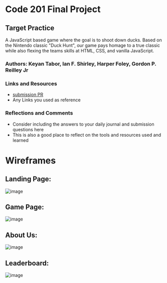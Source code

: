 # Code 201 Final Project

## Target Practice

A JavaScript based game where the goal is to shoot down ducks. Based on the Nintendo classic "Duck Hunt", our game pays homage to a true classic while also flexing the teams skills at HTML, CSS, and  vanilla JavaScript.

### Authors: Keyan Tabor, Ian F. Shirley, Harper Foley, Gordon P. Reilley Jr

### Links and Resources
* [submission PR](http://xyz.com)
* Any Links you used as reference

### Reflections and Comments
* Consider including the answers to your daily journal and submission questions here
* This is also a good place to reflect on the tools and resources used and learned


# Wireframes

## Landing Page:
![image](https://user-images.githubusercontent.com/108432978/197633839-f26c07d3-9c9f-40d4-ad78-6312d56a5111.png)
## Game Page:
![image](https://user-images.githubusercontent.com/108432978/197634015-793e7477-5e74-49bf-bb8d-71b328a865cc.png)
## About Us:
![image](https://user-images.githubusercontent.com/108432978/197634086-0e3ba829-1e0e-4069-8de7-c85cee9fce98.png)
## Leaderboard:
![image](https://user-images.githubusercontent.com/108432978/197634201-6d1145d3-1158-41fa-bf7f-594d9f5838fb.png)
